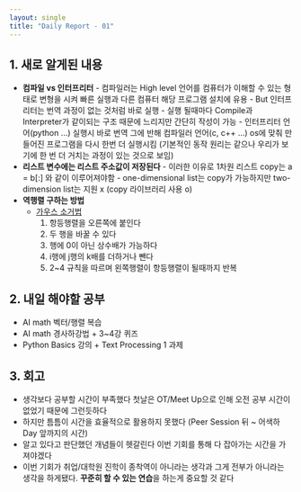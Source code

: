 ```yaml
---
layout: single
title: "Daily Report - 01"
---
```

## 1. 새로 알게된 내용
- **컴파일 vs 인터프리터**
		- 컴파일러는 High level 언어를 컴퓨터가 이해할 수 있는 형태로 변형을 시켜 빠른 실행과 다른 컴퓨터 해당 프로그램 설치에 유용
		- But 인터프리터는 번역 과정이 없는 것처럼 바로 실행
			- 실행 될때마다 Compile과 Interpreter가 같이되는 구조 때문에 느리지만 간단히 작성이 가능
		- 인터프리터 언어(python ...) 실행시 바로 번역 그에 반해 컴파일러 언어(c, c++ ...) os에 맞춰 만들어진 프로그램을 다시 한번 더 실행시킴 (기본적인 동작 원리는 같으나 우리가 보기에 한 번 더 거치는 과정이 있는 것으로 보임)
- **리스트 변수에는 리스트 주소값이 저장된다**
		- 이러한 이유로 1차원 리스트 copy는 a = b[:] 와 같이 이루어져야함
		- one-dimensional list는 copy가 가능하지만 two-dimension list는 지원 x (copy 라이브러리 사용 o)
- **역행렬 구하는 방법**
	- [가우스 소거법](https://thrillfighter.tistory.com/198)
		1. 항등행렬을 오른쪽에 붙인다
		2. 두 행을 바꿀 수 있다
		3. 행에 0이 아닌 상수배가 가능하다
		4. i행에 j행의 k배를 더하거나 뺀다
		5. 2~4 규칙을 따르며 왼쪽행렬이 항등행렬이 될때까지 반복

## 2. 내일 해야할 공부
- AI math 벡터/행렬 복습
- AI math 경사하강법 + 3~4강 퀴즈
- Python Basics 강의 + Text Processing 1 과제

## 3. 회고
- 생각보다 공부할 시간이 부족했다 첫날은 OT/Meet Up으로 인해 오전 공부 시간이 없었기 때문에 그런듯하다 
- 하지만 틈틈이 시간을 효율적으로 활용하지 못했다 (Peer Session 뒤 ~ 어색하Day 앞까지의 시간)
- 알고 있다고 판단했던 개념들이 헷갈린다 이번 기회를 통해 다 잡아가는 시간을 가져야겠다
- 이번 기회가 취업/대학원 진학이 종착역이 아니라는 생각과 그게 전부가 아니라는 생각을 하게됐다. **꾸준히 할 수 있는 연습**을 하는게 중요할 것 같다
